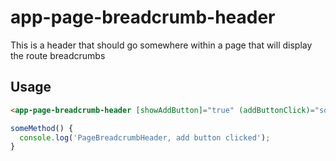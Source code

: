 # app-page-breadcrumb-header

This is a header that should go somewhere within a page that will display the route breadcrumbs

## Usage

```html
<app-page-breadcrumb-header [showAddButton]="true" (addButtonClick)="someMethod()"></app-page-breadcrumb-header>
```
```javascript
someMethod() {
  console.log('PageBreadcrumbHeader, add button clicked');
}
```

